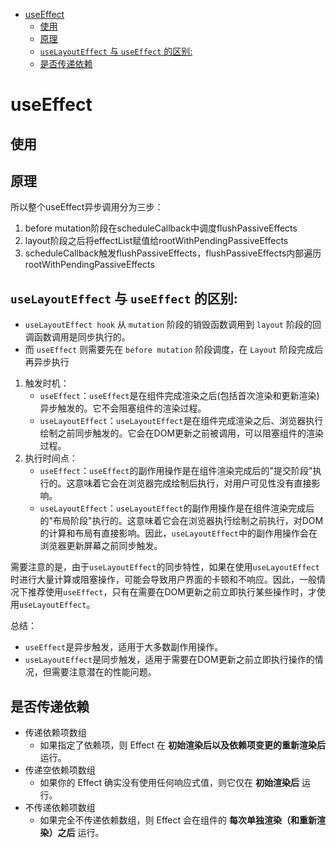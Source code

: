 - [useEffect](#useeffect)
  - [使用](#使用)
  - [原理](#原理)
  - [`useLayoutEffect` 与 `useEffect` 的区别:](#uselayouteffect-与-useeffect-的区别)
  - [是否传递依赖](#是否传递依赖)


# useEffect
## 使用

## 原理
所以整个useEffect异步调用分为三步：
1. before mutation阶段在scheduleCallback中调度flushPassiveEffects
2. layout阶段之后将effectList赋值给rootWithPendingPassiveEffects
3. scheduleCallback触发flushPassiveEffects，flushPassiveEffects内部遍历rootWithPendingPassiveEffects

## `useLayoutEffect` 与 `useEffect` 的区别:
* `useLayoutEffect hook` 从 `mutation` 阶段的销毁函数调用到 `layout` 阶段的回调函数调用是同步执行的。
* 而 `useEffect` 则需要先在 `before mutation` 阶段调度，在 `Layout` 阶段完成后再异步执行

1. 触发时机：  
   - `useEffect`：`useEffect`是在组件完成渲染之后(包括首次渲染和更新渲染)异步触发的。它不会阻塞组件的渲染过程。  
   - `useLayoutEffect`：`useLayoutEffect`是在组件完成渲染之后、浏览器执行绘制之前同步触发的。它会在DOM更新之前被调用，可以阻塞组件的渲染过程。
2. 执行时间点：  
   - `useEffect`：`useEffect`的副作用操作是在组件渲染完成后的"提交阶段"执行的。这意味着它会在浏览器完成绘制后执行，对用户可见性没有直接影响。  
   - `useLayoutEffect`：`useLayoutEffect`的副作用操作是在组件渲染完成后的"布局阶段"执行的。这意味着它会在浏览器执行绘制之前执行，对DOM的计算和布局有直接影响。因此，`useLayoutEffect`中的副作用操作会在浏览器更新屏幕之前同步触发。

需要注意的是，由于`useLayoutEffect`的同步特性，如果在使用`useLayoutEffect`时进行大量计算或阻塞操作，可能会导致用户界面的卡顿和不响应。因此，一般情况下推荐使用`useEffect`，只有在需要在DOM更新之前立即执行某些操作时，才使用`useLayoutEffect`。

总结：
- `useEffect`是异步触发，适用于大多数副作用操作。
- `useLayoutEffect`是同步触发，适用于需要在DOM更新之前立即执行操作的情况，但需要注意潜在的性能问题。

## 是否传递依赖
* 传递依赖项数组
  * 如果指定了依赖项，则 Effect 在 **初始渲染后以及依赖项变更的重新渲染后** 运行。
* 传递空依赖项数组 
  * 如果你的 Effect 确实没有使用任何响应式值，则它仅在 **初始渲染后** 运行。
* 不传递依赖项数组 
  * 如果完全不传递依赖数组，则 Effect 会在组件的 **每次单独渲染（和重新渲染）之后** 运行。